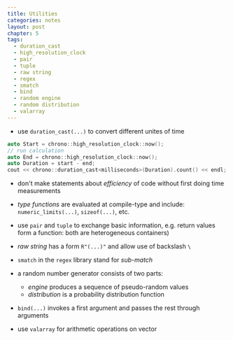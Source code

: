 ```yaml
---
title: Utilities
categories: notes
layout: post
chapter: 5
tags:
  - duration_cast
  - high_resolution_clock
  - pair
  - tuple
  - raw string
  - regex
  - smatch
  - bind
  - random engine
  - random distribution
  - valarray
---
```


* use `duration_cast(...)` to convert different unites of time

```c++
auto Start = chrono::high_resolution_clock::now();
// run calculation
auto End = chrono::high_resolution_clock::now();
auto Duration = start - end;
cout << chrono::duration_cast<milliseconds>(Duration).count() << endl;
```

* don't make statements about *efficiency* of code without first doing time
  measurements

* *type functions* are evaluated at compile-type and include:
  `numeric_limits(...)`, `sizeof(...)`, etc.

* use `pair` and `tuple` to exchange basic information, e.g. return values form
  a function: both are heterogeneous containers)

* *raw string* has a form `R"(...)"` and allow use of backslash `\`

* `smatch` in the `regex` library stand for *sub-match*

* a random number generator consists of two parts:
    - *engine* produces a sequence of pseudo-random values
    - *distribution* is a probability distribution function

* `bind(...)` invokes a first argument and passes the rest through arguments

* use `valarray` for arithmetic operations on vector
